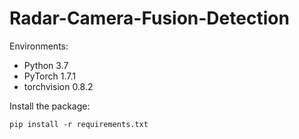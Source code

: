 # Radar-Camera-Fusion-Detection

Environments:

- Python 3.7
- PyTorch 1.7.1
- torchvision 0.8.2

Install the package:

```
pip install -r requirements.txt
```
